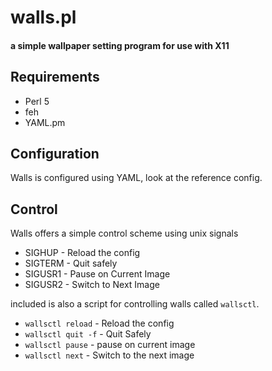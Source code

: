 # walls.pl
#### a simple wallpaper setting program for use with X11


## Requirements

- Perl 5
- feh
- YAML.pm

## Configuration

Walls is configured using YAML, look at the reference config.

## Control

Walls offers a simple control scheme using unix signals

- SIGHUP - Reload the config
- SIGTERM - Quit safely
- SIGUSR1 - Pause on Current Image
- SIGUSR2 - Switch to Next Image

included is also a script for controlling walls called `wallsctl`.

- `wallsctl reload` - Reload the config
- `wallsctl quit -f` - Quit Safely
- `wallsctl pause` - pause on current image
- `wallsctl next` - Switch to the next image

